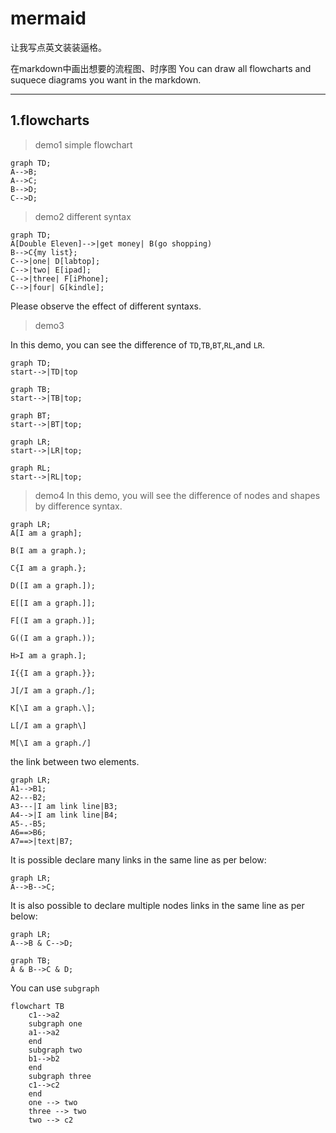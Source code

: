 # mermaid

让我写点英文装装逼格。

在markdown中画出想要的流程图、时序图
You can draw all flowcharts and suquece diagrams you want in the markdown.

---

## 1.flowcharts

>demo1 simple flowchart

```mermaid
graph TD;
A-->B;
A-->C;
B-->D;
C-->D;
```

>demo2 different syntax

```mermaid
graph TD;
A[Double Eleven]-->|get money| B(go shopping)
B-->C{my list};
C-->|one| D[labtop];
C-->|two| E[ipad];
C-->|three| F[iPhone];
C-->|four| G[kindle];
```

Please observe the effect of different syntaxs.

>demo3

In this demo, you can see the difference of `TD`,`TB`,`BT`,`RL`,and `LR`.

```mermaid
graph TD;
start-->|TD|top
```

```mermaid
graph TB;
start-->|TB|top;
```

```mermaid
graph BT;
start-->|BT|top;
```

```mermaid
graph LR;
start-->|LR|top;
```

```mermaid
graph RL;
start-->|RL|top;
```

>demo4
In this demo, you will see the difference of nodes and shapes by difference syntax.

```mermaid
graph LR;
A[I am a graph];

B(I am a graph.);

C{I am a graph.};

D([I am a graph.]);

E[[I am a graph.]];

F[(I am a graph.)];

G((I am a graph.));

H>I am a graph.];

I{{I am a graph.}};

J[/I am a graph./];

K[\I am a graph.\];

L[/I am a graph\]

M[\I am a graph./]
```

the link between two elements.

```mermaid
graph LR;
A1-->B1;
A2---B2;
A3---|I am link line|B3;
A4-->|I am link line|B4;
A5-.-B5;
A6==>B6;
A7==>|text|B7;
```

It is possible declare many links in the same line as per below:

```mermaid
graph LR;
A-->B-->C;
```

It is also possible to declare multiple nodes links in the same line as per below:

```mermaid
graph LR;
A-->B & C-->D;
```

```mermaid
graph TB;
A & B-->C & D;
```

You can use `subgraph`

```mermaid
flowchart TB
    c1-->a2
    subgraph one
    a1-->a2
    end
    subgraph two
    b1-->b2
    end
    subgraph three
    c1-->c2
    end
    one --> two
    three --> two
    two --> c2
```
